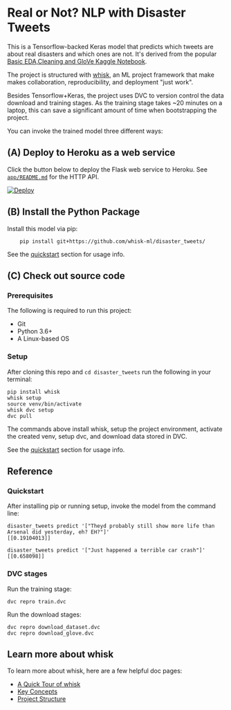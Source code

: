 # Real or Not? NLP with Disaster Tweets

This is a Tensorflow-backed Keras model that predicts which tweets are about real disasters and which ones are not. It's derived from the popular [Basic EDA,Cleaning and GloVe Kaggle Notebook](https://www.kaggle.com/shahules/basic-eda-cleaning-and-glove).

The project is structured with [whisk](https://github.com/whisk-ml/whisk), an ML project framework that make makes collaboration, reproducibility, and deployment "just work".

Besides Tensorflow+Keras, the project uses DVC to version control the data download and training stages. As the training stage takes ~20 minutes on a laptop, this can save a significant amount of time when bootstrapping the project.

You can invoke the trained model three different ways:

## (A) Deploy to Heroku as a web service

Click the button below to deploy the Flask web service to Heroku. See [`app/README.md`](app/README.md) for the HTTP API.

[![Deploy](https://www.herokucdn.com/deploy/button.svg)](https://heroku.com/deploy?template=https://github.com/whisk-ml/disaster_tweets)


## (B) Install the Python Package

Install this model via pip:

        pip install git+https://github.com/whisk-ml/disaster_tweets/

See the [quickstart](#quickstart) section for usage info.

## (C) Check out source code

### Prerequisites

The following is required to run this project:

* Git
* Python 3.6+
* A Linux-based OS

### Setup

After cloning this repo and `cd disaster_tweets` run the following in your terminal:

    pip install whisk
    whisk setup
    source venv/bin/activate
    whisk dvc setup
    dvc pull

The commands above install whisk, setup the project environment, activate the created venv, setup dvc, and download data stored in DVC.

See the [quickstart](#quickstart) section for usage info.

## Reference

### Quickstart

After installing pip or running setup, invoke the model from the command line:

```
disaster_tweets predict '["Theyd probably still show more life than Arsenal did yesterday, eh? EH?"]'
[[0.19104013]]

disaster_tweets predict '["Just happened a terrible car crash"]'
[[0.658098]]
```

### DVC stages

Run the training stage:

    dvc repro train.dvc

Run the download stages:

    dvc repro download_dataset.dvc
    dvc repro download_glove.dvc

## Learn more about whisk

To learn more about whisk, here are a few helpful doc pages:

* [A Quick Tour of whisk](https://whisk.readthedocs.io/en/latest/tour_of_whisk.html)
* [Key Concepts](https://whisk.readthedocs.io/en/latest/key_concepts.html)
* [Project Structure](https://whisk.readthedocs.io/en/latest/project_structure.html)
